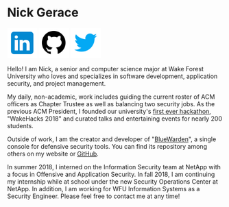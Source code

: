# Nick Gerace

[<img src="home-linkedin.png" alt="linkedin" style="width: 70px;"/>](https://linkedin.com/in/nickgerace)
[<img src="home-github.png" alt="github" style="width: 70px;"/>](https://github.com/nickgerace)
[<img src="home-twitter.png" alt="twitter" style="width: 70px;"/>](https://twitter.com/nickagerace)

Hello! I am Nick, a senior and computer science major at Wake Forest University who loves and specializes in software development, application security, and project management.

My daily, non-academic, work includes guiding the current roster of ACM officers as Chapter Trustee as well as balancing two security jobs. As the previous ACM President, I founded our university's 
[first ever hackathon](https://acm.cs.wfu.edu), "WakeHacks 2018" and curated talks and entertaining events for nearly 200 students. 

Outside of work, I am the creator and developer of "[BlueWarden](https://github.com/nickgerace/BlueWarden)", a single console for defensive security tools. You can find its repository among others on my website or [GitHub](https://github.com/nickgerace).

In summer 2018, I interned on the Information Security team at NetApp with a focus in Offensive and Application Security. In fall 2018, I am continuing my internship while at school under the new Security Operations Center at NetApp. In addition, I am working for WFU Information Systems as a Security Engineer. Please feel free to contact me at any time!
